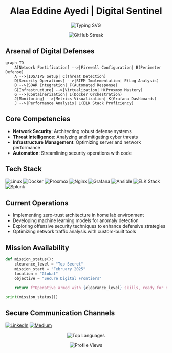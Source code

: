 <h1 align="center">Alaa Eddine Ayedi | Digital Sentinel</h1>

<p align="center">
  <img src="https://readme-typing-svg.demolab.com?font=Fira+Code&pause=1000&color=00FF00&center=true&vCenter=true&width=435&lines=Network+Security+Specialist;Cybersecurity+Enthusiast;Home+Lab+Architect;Self-Hosting+Wizard" alt="Typing SVG" />
</p>

<p align="center">
  <img src="https://github-readme-streak-stats.herokuapp.com/?user=nattyCoder&theme=matrix&hide_border=true" alt="GitHub Streak" />
</p>

## Arsenal of Digital Defenses

```mermaid
graph TD
    A[Network Fortification] -->|Firewall Configuration| B(Perimeter Defense)
    A -->|IDS/IPS Setup| C(Threat Detection)
    D[Security Operations] -->|SIEM Implementation| E(Log Analysis)
    D -->|SOAR Integration| F(Automated Response)
    G[Infrastructure] -->|Virtualization| H(Proxmox Mastery)
    G -->|Containerization| I(Docker Orchestration)
    J[Monitoring] -->|Metrics Visualization| K(Grafana Dashboards)
    J -->|Performance Analysis| L(ELK Stack Proficiency)
```

## Core Competencies

- **Network Security**: Architecting robust defense systems
- **Threat Intelligence**: Analyzing and mitigating cyber threats
- **Infrastructure Management**: Optimizing server and network performance
- **Automation**: Streamlining security operations with code

## Tech Stack

![Linux](https://img.shields.io/badge/Linux-FCC624?style=flat-square&logo=linux&logoColor=black)
![Docker](https://img.shields.io/badge/Docker-%230db7ed.svg?style=flat-square&logo=docker&logoColor=white)
![Proxmox](https://img.shields.io/badge/Proxmox-E57000?style=flat-square&logo=proxmox&logoColor=white)
![Nginx](https://img.shields.io/badge/Nginx-%23009639.svg?style=flat-square&logo=nginx&logoColor=white)
![Grafana](https://img.shields.io/badge/Grafana-%23F46800.svg?style=flat-square&logo=grafana&logoColor=white)
![Ansible](https://img.shields.io/badge/Ansible-%231A1918.svg?style=flat-square&logo=ansible&logoColor=white)
![ELK Stack](https://img.shields.io/badge/ELK_Stack-005571?style=flat-square&logo=elastic&logoColor=white)
![Splunk](https://img.shields.io/badge/Splunk-%23000000.svg?style=flat-square&logo=splunk&logoColor=white)

## Current Operations

- Implementing zero-trust architecture in home lab environment
- Developing machine learning models for anomaly detection
- Exploring offensive security techniques to enhance defensive strategies
- Optimizing network traffic analysis with custom-built tools

## Mission Availability

```python
def mission_status():
    clearance_level = "Top Secret"
    mission_start = "February 2025"
    location = "Global"
    objective = "Secure Digital Frontiers"
    
    return f"Operative armed with {clearance_level} skills, ready for deployment from {mission_start}. \nMission parameters: Location - {location} | Objective - {objective}"

print(mission_status())
```

## Secure Communication Channels

[![LinkedIn](https://img.shields.io/badge/LinkedIn-%230077B5.svg?style=flat-square&logo=linkedin&logoColor=white)](https://linkedin.com/in/alaaeddineayedi/)
[![Medium](https://img.shields.io/badge/Medium-12100E?style=flat-square&logo=medium&logoColor=white)](https://medium.com/@alaayedi090)

<p align="center">
  <img src="https://github-readme-stats.vercel.app/api/top-langs/?username=nattyCoder&layout=compact&theme=matrix&hide_border=true" alt="Top Languages" />
</p>

<p align="center">
  <img src="https://komarev.com/ghpvc/?username=nattyCoder&color=brightgreen&style=flat-square" alt="Profile Views" />
</p>
